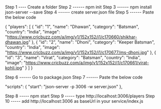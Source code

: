 Step 1 ---- Create a folder
Step 2 ------ npm init
Step 3 ------ npm install json-server --save
Step 4 ------ create server.json file
Step 5 ------ Paste the below code
 
 
{
    "players": [
        {
            "id": "1",
            "name": "Dhawan",
            "category": "Batsman",
            "country": "India",
            "image": "https://www.cricbuzz.com/a/img/v1/152x152/i1/c170660/shikhar-dhawan.jpg"
        },
        {
            "id": "2",
            "name": "Dhoni",
            "category": "Keeper Batsman",
            "country": "India",
            "image": "https://www.cricbuzz.com/a/img/v1/152x152/i1/c170677/ms-dhoni.jpg"
        },
        {
            "id": "3",
            "name": "Virat",
            "category": "Batsman",
            "country": "India",
            "image": "https://www.cricbuzz.com/a/img/v1/152x152/i1/c170661/virat-kohli.jpg"
        }
    ]
}
 
 
Step 6 ------ Go to package.json
Step 7 ------ Paste the below code
 
"scripts": {
    "start": "json-server -p 3006 -w server.json"
},
 
Step 8 ----- npm start
Step 9 ----- type http://localhost:3006/players
Step 10 ----- add http://localhost:3006 as baseUrl in your service/index.js